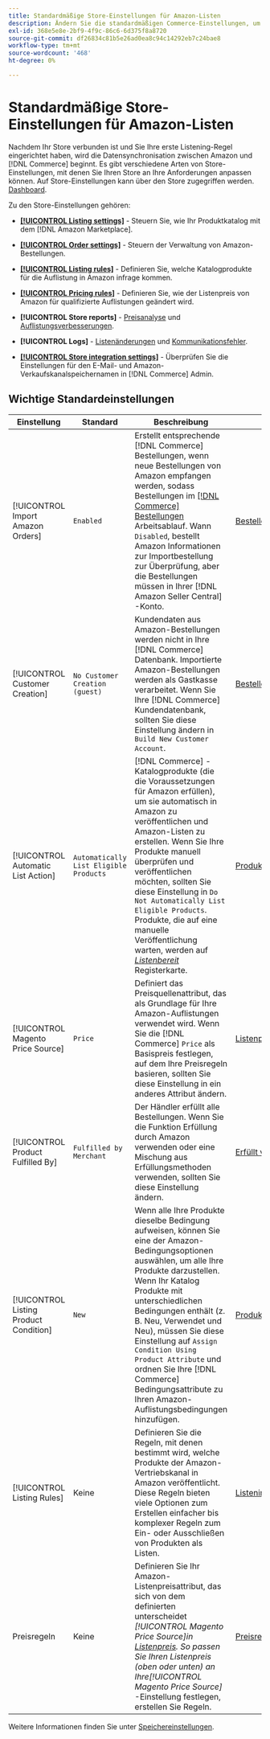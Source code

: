 ```yaml
---
title: Standardmäßige Store-Einstellungen für Amazon-Listen
description: Ändern Sie die standardmäßigen Commerce-Einstellungen, um den Amazon-Sales Channel für Ihren Store anzupassen.
exl-id: 368e5e8e-2bf9-4f9c-86c6-6d375f8a8720
source-git-commit: df26834c81b5e26ad0ea8c94c14292eb7c24bae8
workflow-type: tm+mt
source-wordcount: '468'
ht-degree: 0%

---
```


# Standardmäßige Store-Einstellungen für Amazon-Listen

Nachdem Ihr Store verbunden ist und Sie Ihre erste Listening-Regel eingerichtet haben, wird die Datensynchronisation zwischen Amazon und [!DNL Commerce] beginnt. Es gibt verschiedene Arten von Store-Einstellungen, mit denen Sie Ihren Store an Ihre Anforderungen anpassen können. Auf Store-Einstellungen kann über den Store zugegriffen werden. [Dashboard](./amazon-store-dashboard.md).

Zu den Store-Einstellungen gehören:

- [**[!UICONTROL Listing settings]**](./listing-settings.md) - Steuern Sie, wie Ihr Produktkatalog mit dem [!DNL Amazon Marketplace].

- [**[!UICONTROL Order settings]**](./order-settings.md) - Steuern der Verwaltung von Amazon-Bestellungen.

- [**[!UICONTROL Listing rules]**](./listing-rules.md) - Definieren Sie, welche Katalogprodukte für die Auflistung in Amazon infrage kommen.

- [**[!UICONTROL Pricing rules]**](./pricing-products.md) - Definieren Sie, wie der Listenpreis von Amazon für qualifizierte Auflistungen geändert wird.

- **[!UICONTROL Store reports]** - [Preisanalyse](./competitive-price-analysis.md) und [Auflistungsverbesserungen](./listing-improvements.md).

- **[!UICONTROL Logs]** - [Listenänderungen](./listing-changes-log.md) und [Kommunikationsfehler](./communication-errors-log.md).

- [**[!UICONTROL Store integration settings]**](./store-integration-settings.md) - Überprüfen Sie die Einstellungen für den E-Mail- und Amazon-Verkaufskanalspeichernamen in [!DNL Commerce] Admin.

## Wichtige Standardeinstellungen

| Einstellung | Standard | Beschreibung | Standort |
|--- |--- |--- |--- |
| [!UICONTROL Import Amazon Orders] | `Enabled` | Erstellt entsprechende [!DNL Commerce] Bestellungen, wenn neue Bestellungen von Amazon empfangen werden, sodass Bestellungen im [[!DNL Commerce] Bestellungen](https://experienceleague.adobe.com/docs/commerce-admin/stores-sales/order-management/orders/orders.html) Arbeitsablauf. Wann `Disabled`, bestellt Amazon Informationen zur Importbestellung zur Überprüfung, aber die Bestellungen müssen in Ihrer [!DNL Amazon Seller Central] -Konto. | [Bestelleinstellungen](./order-settings.md) |
| [!UICONTROL Customer Creation] | `No Customer Creation (guest)` | Kundendaten aus Amazon-Bestellungen werden nicht in Ihre [!DNL Commerce] Datenbank. Importierte Amazon-Bestellungen werden als Gastkasse verarbeitet. Wenn Sie Ihre [!DNL Commerce] Kundendatenbank, sollten Sie diese Einstellung ändern in `Build New Customer Account`. | [Bestelleinstellungen](./order-settings.md) |
| [!UICONTROL Automatic List Action] | `Automatically List Eligible Products` | [!DNL Commerce] -Katalogprodukte (die die Voraussetzungen für Amazon erfüllen), um sie automatisch in Amazon zu veröffentlichen und Amazon-Listen zu erstellen. Wenn Sie Ihre Produkte manuell überprüfen und veröffentlichen möchten, sollten Sie diese Einstellung in `Do Not Automatically List Eligible Products`. Produkte, die auf eine manuelle Veröffentlichung warten, werden auf [_Listenbereit_](./ready-to-list.md) Registerkarte. | [Produktlistenaktionen](./product-listing-actions.md) |
| [!UICONTROL Magento Price Source] | `Price` | Definiert das Preisquellenattribut, das als Grundlage für Ihre Amazon-Auflistungen verwendet wird. Wenn Sie die [!DNL Commerce] `Price` als Basispreis festlegen, auf dem Ihre Preisregeln basieren, sollten Sie diese Einstellung in ein anderes Attribut ändern. | [Listenpreis](./listing-price.md) |
| [!UICONTROL Product Fulfilled By] | `Fulfilled by Merchant` | Der Händler erfüllt alle Bestellungen. Wenn Sie die Funktion Erfüllung durch Amazon verwenden oder eine Mischung aus Erfüllungsmethoden verwenden, sollten Sie diese Einstellung ändern. | [Erfüllt von](./listing-price.md) |
| [!UICONTROL Listing Product Condition] | `New` | Wenn alle Ihre Produkte dieselbe Bedingung aufweisen, können Sie eine der Amazon-Bedingungsoptionen auswählen, um alle Ihre Produkte darzustellen. Wenn Ihr Katalog Produkte mit unterschiedlichen Bedingungen enthält (z. B. Neu, Verwendet und Neu), müssen Sie diese Einstellung auf `Assign Condition Using Product Attribute` und ordnen Sie Ihre [!DNL Commerce] Bedingungsattribute zu Ihren Amazon-Auflistungsbedingungen hinzufügen. | [Produktlistenbedingung](./product-listing-condition.md) |
| [!UICONTROL Listing Rules] | Keine | Definieren Sie die Regeln, mit denen bestimmt wird, welche Produkte der Amazon-Vertriebskanal in Amazon veröffentlicht. Diese Regeln bieten viele Optionen zum Erstellen einfacher bis komplexer Regeln zum Ein- oder Ausschließen von Produkten als Listen. | [Listening-Regeln](./listing-rules.md) |
| Preisregeln | Keine | Definieren Sie Ihr Amazon-Listenpreisattribut, das sich von dem definierten unterscheidet _[!UICONTROL Magento Price Source]_in [Listenpreis](./listing-price.md). So passen Sie Ihren Listenpreis (oben oder unten) an Ihre_[!UICONTROL Magento Price Source]_ -Einstellung festlegen, erstellen Sie Regeln. | [Preisregeln](./pricing-products.md) |

Weitere Informationen finden Sie unter [Speichereinstellungen](./ob-store-review.md).
